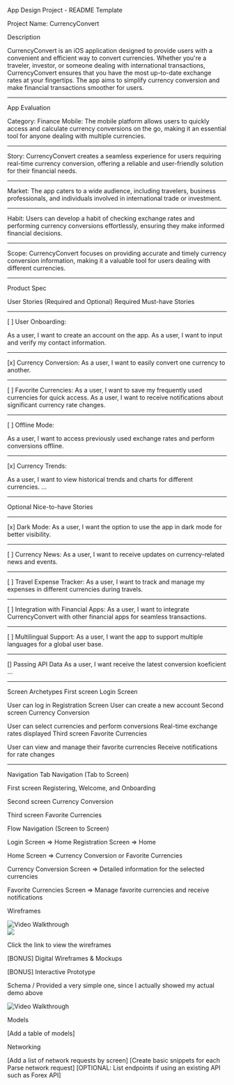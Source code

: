 App Design Project - README Template

Project Name: CurrencyConvert

Description

CurrencyConvert is an iOS application designed to provide users with a convenient and efficient way to convert currencies. Whether you're a traveler, investor, or someone dealing with international transactions, CurrencyConvert ensures that you have the most up-to-date exchange rates at your fingertips. The app aims to simplify currency conversion and make financial transactions smoother for users.

----
App Evaluation

Category: Finance
Mobile: The mobile platform allows users to quickly access and calculate currency conversions on the go, making it an essential tool for anyone dealing with multiple currencies.

---
Story: CurrencyConvert creates a seamless experience for users requiring real-time currency conversion, offering a reliable and user-friendly solution for their financial needs.

---
Market: The app caters to a wide audience, including travelers, business professionals, and individuals involved in international trade or investment.

---
Habit: Users can develop a habit of checking exchange rates and performing currency conversions effortlessly, ensuring they make informed financial decisions.

---
Scope: CurrencyConvert focuses on providing accurate and timely currency conversion information, making it a valuable tool for users dealing with different currencies.

----
Product Spec

User Stories (Required and Optional)
Required Must-have Stories

---
[ ] User Onboarding:

As a user, I want to create an account on the app.
As a user, I want to input and verify my contact information.

----
[x] Currency Conversion:
As a user, I want to easily convert one currency to another.


---
[ ] Favorite Currencies:
As a user, I want to save my frequently used currencies for quick access.
As a user, I want to receive notifications about significant currency rate changes.

---
[ ] Offline Mode:

As a user, I want to access previously used exchange rates and perform conversions offline.

----
[x] Currency Trends:

As a user, I want to view historical trends and charts for different currencies.
...

---
Optional Nice-to-have Stories

----
[x] Dark Mode:
As a user, I want the option to use the app in dark mode for better visibility.

----
[ ] Currency News:
As a user, I want to receive updates on currency-related news and events.

----
[ ] Travel Expense Tracker:
As a user, I want to track and manage my expenses in different currencies during travels.

----
[ ] Integration with Financial Apps:
As a user, I want to integrate CurrencyConvert with other financial apps for seamless transactions.


---
[ ] Multilingual Support:
As a user, I want the app to support multiple languages for a global user base.

---
[] Passing API Data
As a user, I want receive the latest conversion koeficient
...

---
Screen Archetypes
First screen
Login Screen

User can log in
Registration Screen
User can create a new account
Second screen
Currency Conversion

User can select currencies and perform conversions
Real-time exchange rates displayed
Third screen
Favorite Currencies

User can view and manage their favorite currencies
Receive notifications for rate changes

---


Navigation
Tab Navigation (Tab to Screen)


First screen
Registering, Welcome, and Onboarding

Second screen
Currency Conversion

Third screen
Favorite Currencies

Flow Navigation (Screen to Screen)

Login Screen
=> Home
Registration Screen
=> Home

Home Screen
=> Currency Conversion or Favorite Currencies

Currency Conversion Screen
=> Detailed information for the selected currencies

Favorite Currencies Screen
=> Manage favorite currencies and receive notifications

Wireframes


 <img src='https://media.giphy.com/media/v1.Y2lkPTc5MGI3NjExc2psYXY5eW1rbjl3ZHE4NTJub2xxZnh2dDNlMWUyMzM4djZxNmJ0NCZlcD12MV9pbnRlcm5hbF9naWZfYnlfaWQmY3Q9Zw/30edsuo6Z8bX6Py8SB/giphy.gif' title='Video Walkthrough' width='' alt='Video Walkthrough' />


 


<div>
    <a href="https://www.loom.com/share/93cab7088c644bf2b65ddb84328ff2ae">
    </a>
    <a href="https://www.loom.com/share/93cab7088c644bf2b65ddb84328ff2ae">
      <img style="max-width:300px;" src="null">
    </a>
  </div>

Click the link to view the wireframes

[BONUS] Digital Wireframes & Mockups

[BONUS] Interactive Prototype

Schema
/ Provided a very simple one, since I actually showed my actual demo above

 <img src='https://media.giphy.com/media/v1.Y2lkPTc5MGI3NjExdTNpMjN2c2swNmI4OWtjanpsb2JlcDBobGd5MGJ2a2l5Y2hld3hreSZlcD12MV9pbnRlcm5hbF9naWZfYnlfaWQmY3Q9Zw/4Cma3nOJGEETbUR9lf/giphy.gif' title='Video Walkthrough' width='' alt='Video Walkthrough' />


Models

[Add a table of models]

Networking

[Add a list of network requests by screen]
[Create basic snippets for each Parse network request]
[OPTIONAL: List endpoints if using an existing API such as Forex API]
